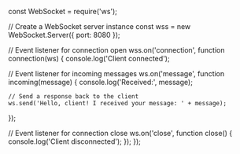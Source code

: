 const WebSocket = require('ws');

// Create a WebSocket server instance
const wss = new WebSocket.Server({ port: 8080 });

// Event listener for connection open
wss.on('connection', function connection(ws) {
  console.log('Client connected');

  // Event listener for incoming messages
  ws.on('message', function incoming(message) {
    console.log('Received:', message);

    // Send a response back to the client
    ws.send('Hello, client! I received your message: ' + message);
  });

  // Event listener for connection close
  ws.on('close', function close() {
    console.log('Client disconnected');
  });
});
